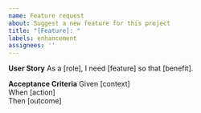 ```yaml
---
name: Feature request
about: Suggest a new feature for this project
title: "[Feature]: "
labels: enhancement
assignees: ''
---
```


**User Story**
As a [role], I need [feature] so that [benefit].

**Acceptance Criteria**
Given [context]  
When [action]  
Then [outcome]
